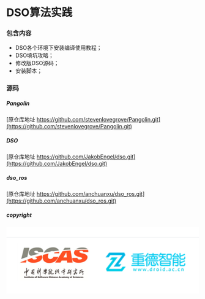 # DSO算法实践

### 包含内容

- DSO各个环境下安装编译使用教程；
- DSO填坑攻略；
- 修改版DSO源码；
- 安装脚本；

### 源码

##### Pangolin

[原仓库地址 https://github.com/stevenlovegrove/Pangolin.git](https://github.com/stevenlovegrove/Pangolin.git)

##### DSO

[原仓库地址 https://github.com/JakobEngel/dso.git](https://github.com/JakobEngel/dso.git)

##### dso_ros

[原仓库地址 https://github.com/anchuanxu/dso_ros.git](https://github.com/anchuanxu/dso_ros.git)


##### copyright

![copyright](./copyright.png)

